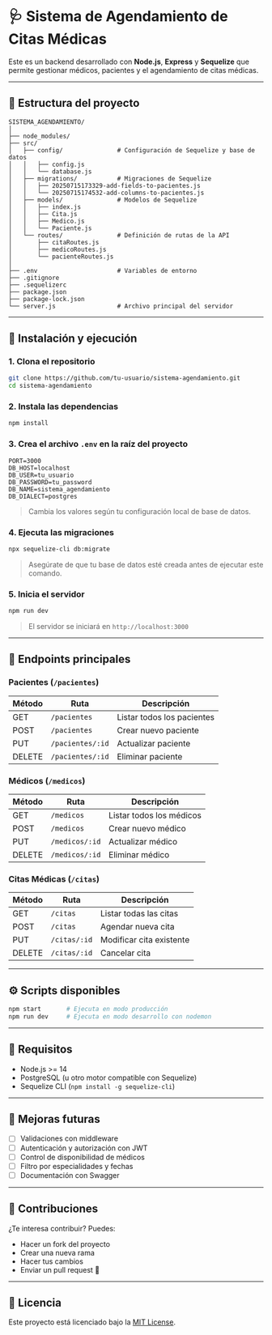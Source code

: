 # 🩺 Sistema de Agendamiento de Citas Médicas

Este es un backend desarrollado con **Node.js**, **Express** y **Sequelize** que permite gestionar médicos, pacientes y el agendamiento de citas médicas.

---

## 📂 Estructura del proyecto

```
SISTEMA_AGENDAMIENTO/
│
├── node_modules/
├── src/
│   ├── config/               # Configuración de Sequelize y base de datos
│   │   ├── config.js
│   │   └── database.js
│   ├── migrations/           # Migraciones de Sequelize
│   │   ├── 20250715173329-add-fields-to-pacientes.js
│   │   └── 20250715174532-add-columns-to-pacientes.js
│   ├── models/               # Modelos de Sequelize
│   │   ├── index.js
│   │   ├── Cita.js
│   │   ├── Medico.js
│   │   └── Paciente.js
│   └── routes/               # Definición de rutas de la API
│       ├── citaRoutes.js
│       ├── medicoRoutes.js
│       └── pacienteRoutes.js
│
├── .env                      # Variables de entorno
├── .gitignore
├── .sequelizerc
├── package.json
├── package-lock.json
└── server.js                 # Archivo principal del servidor
```

---

## 🚀 Instalación y ejecución

### 1. Clona el repositorio

```bash
git clone https://github.com/tu-usuario/sistema-agendamiento.git
cd sistema-agendamiento
```

### 2. Instala las dependencias

```bash
npm install
```

### 3. Crea el archivo `.env` en la raíz del proyecto

```env
PORT=3000
DB_HOST=localhost
DB_USER=tu_usuario
DB_PASSWORD=tu_password
DB_NAME=sistema_agendamiento
DB_DIALECT=postgres
```

> Cambia los valores según tu configuración local de base de datos.

### 4. Ejecuta las migraciones

```bash
npx sequelize-cli db:migrate
```

> Asegúrate de que tu base de datos esté creada antes de ejecutar este comando.

### 5. Inicia el servidor

```bash
npm run dev
```

> El servidor se iniciará en `http://localhost:3000`

---

## 📡 Endpoints principales

### Pacientes (`/pacientes`)

| Método | Ruta              | Descripción              |
|--------|-------------------|--------------------------|
| GET    | `/pacientes`      | Listar todos los pacientes |
| POST   | `/pacientes`      | Crear nuevo paciente       |
| PUT    | `/pacientes/:id`  | Actualizar paciente        |
| DELETE | `/pacientes/:id`  | Eliminar paciente          |

### Médicos (`/medicos`)

| Método | Ruta              | Descripción              |
|--------|-------------------|--------------------------|
| GET    | `/medicos`        | Listar todos los médicos |
| POST   | `/medicos`        | Crear nuevo médico       |
| PUT    | `/medicos/:id`    | Actualizar médico        |
| DELETE | `/medicos/:id`    | Eliminar médico          |

### Citas Médicas (`/citas`)

| Método | Ruta              | Descripción               |
|--------|-------------------|---------------------------|
| GET    | `/citas`          | Listar todas las citas    |
| POST   | `/citas`          | Agendar nueva cita        |
| PUT    | `/citas/:id`      | Modificar cita existente  |
| DELETE | `/citas/:id`      | Cancelar cita             |

---

## ⚙️ Scripts disponibles

```bash
npm start       # Ejecuta en modo producción
npm run dev     # Ejecuta en modo desarrollo con nodemon
```

---

## 🧪 Requisitos

- Node.js >= 14
- PostgreSQL (u otro motor compatible con Sequelize)
- Sequelize CLI (`npm install -g sequelize-cli`)

---

## 🧱 Mejoras futuras

- [ ] Validaciones con middleware
- [ ] Autenticación y autorización con JWT
- [ ] Control de disponibilidad de médicos
- [ ] Filtro por especialidades y fechas
- [ ] Documentación con Swagger

---

## 🤝 Contribuciones

¿Te interesa contribuir? Puedes:

- Hacer un fork del proyecto
- Crear una nueva rama
- Hacer tus cambios
- Enviar un pull request 🚀

---

## 📝 Licencia

Este proyecto está licenciado bajo la [MIT License](LICENSE).
